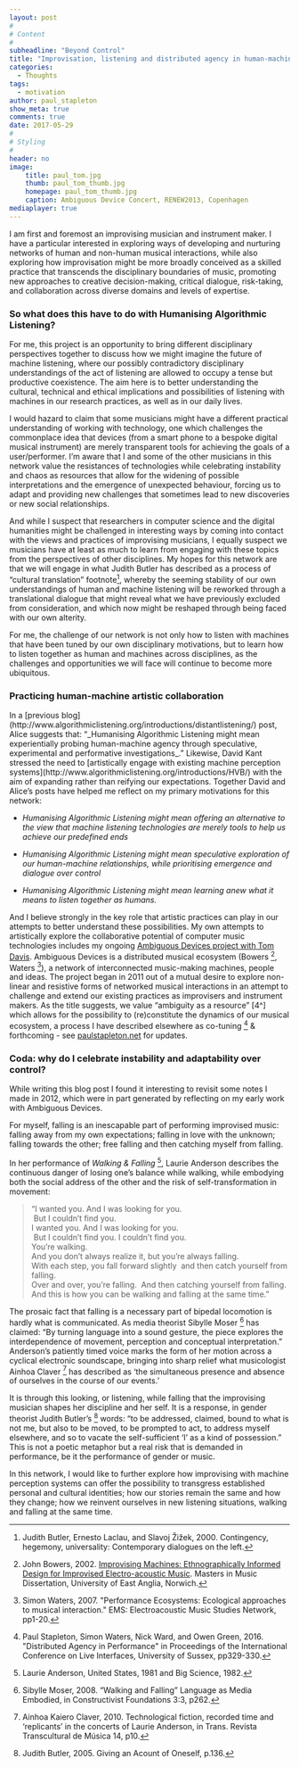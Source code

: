 ```yaml
---
layout: post
#
# Content
#
subheadline: "Beyond Control"
title: "Improvisation, listening and distributed agency in human-machine musical ecosystems"
categories:
  - Thoughts
tags:
  - motivation
author: paul_stapleton
show_meta: true
comments: true
date: 2017-05-29
#
# Styling
#
header: no
image:
    title: paul_tom.jpg
    thumb: paul_tom_thumb.jpg
    homepage: paul_tom_thumb.jpg
    caption: Ambiguous Device Concert, RENEW2013, Copenhagen
mediaplayer: true
---
```


I am first and foremost an improvising musician and instrument maker. I have a particular interested in exploring ways of developing and nurturing networks of human and non-human musical interactions, while also exploring how improvisation might be more broadly conceived as a skilled practice that transcends the disciplinary boundaries of music, promoting new approaches to creative decision-making, critical dialogue, risk-taking, and collaboration across diverse domains and levels of expertise.

### So what does this have to do with Humanising Algorithmic Listening?
<p></p>
For me, this project is an opportunity to bring different disciplinary perspectives together to discuss how we might imagine the future of machine listening, where our possibly contradictory disciplinary understandings of the act of listening are allowed to occupy a tense but productive coexistence. The aim here is to better understanding the cultural, technical and ethical implications and possibilities of listening with machines in our research practices, as well as in our daily lives.

I would hazard to claim that some musicians might have a different practical understanding of working with technology, one which challenges the commonplace idea that devices (from a smart phone to a bespoke digital musical instrument) are merely transparent tools for achieving the goals of a user/performer. I’m aware that I and some of the other musicians in this network value the resistances of technologies while celebrating instability and chaos as resources that allow for the widening of possible interpretations and the emergence of unexpected behaviour, forcing us to adapt and providing new challenges that sometimes lead to new discoveries or new social relationships.

And while I suspect that researchers in computer science and the digital humanities might be challenged in interesting ways by coming into contact with the views and practices of improvising musicians, I equally suspect we musicians have at least as much to learn from engaging with these topics from the perspectives of other disciplines. My hopes for this network are that we will engage in what Judith Butler has described as a process of “cultural translation” footnote[^1], whereby the seeming stability of our own understandings of human and machine listening will be reworked through a translational dialogue that might reveal what we have previously excluded from consideration, and which now might be reshaped through being faced with our own alterity.

For me, the challenge of our network is not only how to listen with machines that have been tuned by our own disciplinary motivations, but to learn how to listen together as human and machines across disciplines, as the challenges and opportunities we will face will continue to become more ubiquitous.

### Practicing human-machine artistic collaboration
<p></p>
In a [previous blog](http://www.algorithmiclistening.org/introductions/distantlistening/) post, Alice suggests that: “_Humanising Algorithmic Listening might mean experientially probing human-machine agency through speculative, experimental and performative investigations_.” Likewise, David Kant stressed the need to [artistically engage with existing machine perception systems](http://www.algorithmiclistening.org/introductions/HVB/) with the aim of expanding rather than reifying our expectations. Together David and Alice’s posts have helped me reflect on my primary motivations for this network:

+ _Humanising Algorithmic Listening might mean offering an alternative to the view that machine listening technologies are merely tools to help us achieve our predefined ends_

+ _Humanising Algorithmic Listening might mean speculative exploration of our human-machine relationships, while prioritising emergence and dialogue over control_

+ _Humanising Algorithmic Listening might mean learning anew what it means to listen together as humans._

And I believe strongly in the key role that artistic practices can play in our attempts to better understand these possibilities. My own attempts to artistically explore the collaborative potential of computer music technologies includes my ongoing [Ambiguous Devices project with Tom Davis](http://www.paulstapleton.net/portfolio/tomdavis). Ambiguous Devices is a distributed musical ecosystem (Bowers [^2], Waters [^3]), a network of interconnected music-making machines, people and ideas. The project began in 2011 out of a mutual desire to explore non-linear and resistive forms of networked musical interactions in an attempt to challenge and extend our existing practices as improvisers and instrument makers. As the title suggests, we value “ambiguity as a resource” [4^] which allows for the possibility to (re)constitute the dynamics of our musical ecosystem, a process I have described elsewhere as co-tuning [^5] & forthcoming - see [paulstapleton.net](http://www.paulstapleton.net/portfolio/tomdavis) for updates.


### Coda: why do I celebrate instability and adaptability over control?
<p></p>
While writing this blog post I found it interesting to revisit some notes I made in 2012, which were in part generated by reflecting on my early work with Ambiguous Devices.

For myself, falling is an inescapable part of performing improvised music: falling away from my own expectations; falling in love with the unknown; falling towards the other; free falling and then catching myself from falling.

In her performance of _Walking & Falling_ [^6], Laurie Anderson describes the continuous danger of losing one’s balance while walking, while embodying both the social address of the other and the risk of self-transformation in movement:

> “I wanted you. And I was looking for you.   
 But I couldn’t find you.    
I wanted you. And I was looking for you.   
 But I couldn’t find you. I couldn’t find you.   
You’re walking.    
And you don’t always realize it, but you’re always falling.    
With each step, you fall forward slightly  and then catch yourself from falling.   
Over and over, you’re falling.  And then catching yourself from falling.    
And this is how you can be walking and falling at the same time.”


The prosaic fact that falling is a necessary part of bipedal locomotion is hardly what is communicated. As media theorist Sibylle Moser [^7] has claimed: “By turning language into a sound gesture, the piece explores the interdependence of movement, perception and conceptual interpretation.” Anderson’s patiently timed voice marks the form of her motion across a cyclical electronic soundscape, bringing into sharp relief what musicologist Ainhoa Claver [^8] has described as ‘the simultaneous presence and absence of ourselves in the course of our events.’  

It is through this looking, or listening, while falling that the improvising musician shapes her discipline and her self. It is a response, in gender theorist Judith Butler’s [^9] words: “to be addressed, claimed, bound to what is not me, but also to be moved, to be prompted to act, to address myself elsewhere, and so to vacate the self-sufficient ‘I’ as a kind of possession.” This is not a poetic metaphor but a real risk that is demanded in performance, be it the performance of gender or music.

In this network, I would like to further explore how improvising with machine perception systems can offer the possibility to transgress established personal and cultural identities; how our stories remain the same and how they change; how we reinvent ourselves in new listening situations, walking and falling at the same time.



[^1]: Judith Butler, Ernesto Laclau, and Slavoj Žižek, 2000. Contingency, hegemony, universality: Contemporary dialogues on the left.   
[^2]: John Bowers, 2002. [Improvising Machines: Ethnographically Informed Design for Improvised Electro-acoustic Music](https://pdfs.semanticscholar.org/efba/72baf4b320d86879eb6a95bae58e96429da9.pdf  ). Masters in Music Dissertation, University of East Anglia, Norwich.      
[^3]: Simon Waters, 2007. "Performance Ecosystems: Ecological approaches to musical interaction." EMS: Electroacoustic Music Studies Network, pp1-20.   
[^4]: William Gaver, Jacob Beaver & Steve Benford, 2003. Ambiguity as a resource for design. In Proceedings of the SIGCHI conference on Human factors in computing systems, pp233-240.   
[^5]: Paul Stapleton, Simon Waters, Nick Ward, and Owen Green, 2016. "Distributed Agency in Performance" in Proceedings of the International Conference on Live Interfaces, University of Sussex, pp329-330.   
[^6]: Laurie Anderson, United States, 1981 and Big Science, 1982.   
[^7]: Sibylle Moser, 2008. “Walking and Falling” Language as Media Embodied, in Constructivist Foundations 3:3, p262.   
[^8]: Ainhoa Kaiero Claver, 2010. Technological fiction, recorded time and ‘replicants’ in the concerts of Laurie Anderson, in Trans. Revista Transcultural de Música 14, p10.   
[^9]: Judith Butler, 2005. Giving an Acount of Oneself, p.136.   
